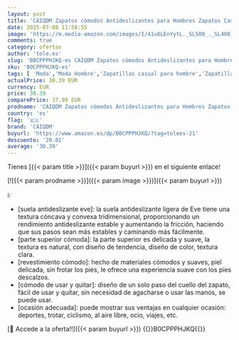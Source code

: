 ```yaml
---
layout: post
title: 'CAIQDM Zapatos cómodos Antideslizantes para Hombres Zapatos Casuales para Caminar Zapatos Casuales Retro Moda Ligera y Transpirable Zapatos de Jogging Moda Zapatos Casuales Azul 45 EU'
date: 2025-07-08 11:58:55
image: 'https://m.media-amazon.com/images/I/41u8LEnYytL._SL500_._SL400_.jpg'
comments: true
category: ofertas
author: 'tole.es'
slug: 'B0CPPPHJKQ-es CAIQDM Zapatos cómodos Antideslizantes para Hombres...'
sku: 'B0CPPPHJKQ-es'
tags: [ 'Moda','Moda Hombre','Zapatillas casual para hombre','Zapatillas deportivas y de moda para hombre','Zapatos para hombre','caiqdm','zapatos','🇪🇸', ]
actualPrice: 30.39 EUR
currency: EUR
price: 30.39
comparePrice: 37.99 EUR
prodname: 'CAIQDM Zapatos cómodos Antideslizantes para Hombres Zapatos Casuales para Caminar Zapatos Casuales Retro Moda Ligera y Transpirable Zapatos de Jogging Moda Zapatos Casuales Azul 45 EU'
country: 'es'
flag: '🇪🇸'
brand: 'CAIQDM'
buyurl: 'https://www.amazon.es/dp/B0CPPPHJKQ/?tag=tolees-21'
descuento: '20.01'
average: '30.39'
---
```


Tienes [{{< param title >}}]({{< param buyurl >}}) en el siguiente enlace!

[![{{< param prodname >}}]({{< param image >}})]({{< param buyurl >}})

ℹ️:

- [suela antideslizante eve]: la suela antideslizante ligera de Eve tiene una textura cóncava y convexa tridimensional, proporcionando un rendimiento antideslizante estable y aumentando la fricción, haciendo que sus pasos sean más estables y caminando más fácilmente.
- [parte superior cómoda]: la parte superior es delicada y suave, la textura es natural, con diseño de tendencia, diseño de color, textura clara.
- [revestimiento cómodo]: hecho de materiales cómodos y suaves, piel delicada, sin frotar los pies, le ofrece una experiencia suave con los pies descalzos.
- [cómodo de usar y quitar]: diseño de un solo paso del cuello del zapato, fácil de usar y quitar, sin necesidad de agacharse o usar las manos, se puede usar.
- [ocasión adecuada]: puede mostrar sus ventajas en cualquier ocasión: deportes, trotar, ciclismo, al aire libre, ocio, viajes, etc.

[🛒 Accede a la oferta!!]({{< param buyurl >}})
{{<world>}}B0CPPPHJKQ{{</world>}}
